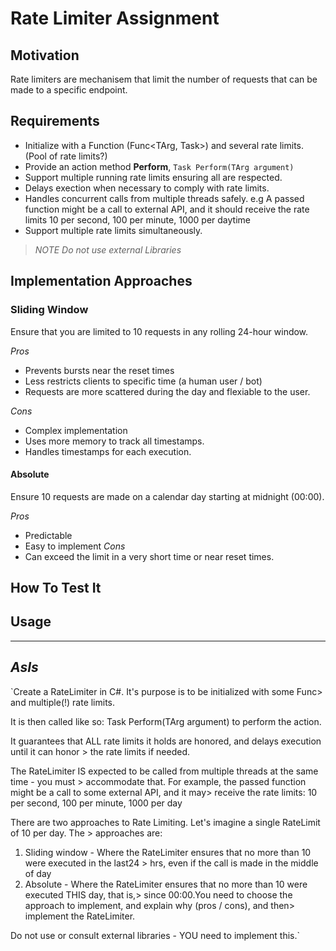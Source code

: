 
# Rate Limiter Assignment

## Motivation 
Rate limiters are mechanisem that limit the number of requests that can be made to a specific endpoint.

## Requirements

- Initialize with a Function (Func<TArg, Task>) and several rate limits. (Pool of rate limits?)
- Provide an action method **Perform**, `Task Perform(TArg argument)`
- Support multiple running rate limits ensuring all are respected.
- Delays exection when necessary to comply with rate limits.
- Handles concurrent calls from multiple threads safely. 
    e.g A passed function might be a call to external API, and it should receive the rate limits
        10 per second, 100 per minute, 1000 per daytime
- Support multiple rate limits simultaneously. 

> *NOTE Do not use external Libraries*

## Implementation Approaches

### Sliding Window
Ensure that you are limited to 10 requests in any rolling 24-hour window.

*Pros*
- Prevents bursts near the reset times
- Less restricts clients to specific time (a human user / bot)
- Requests are more scattered during the day and flexiable to the 
user.

*Cons*
- Complex implementation
- Uses more memory to track all timestamps.
- Handles timestamps for each execution.

#### Absolute
Ensure 10 requests are made on a calendar day starting at midnight (00:00).

*Pros*
- Predictable
- Easy to implement
*Cons*
- Can exceed the limit in a very short time or near reset times.

## How To Test It

## Usage

---

## *AsIs*
`Create a RateLimiter in C#.
It's purpose is to be initialized with some Func> and multiple(!) rate limits.

It is then called like so:
Task Perform(TArg argument) to perform the action. 
 
It guarantees that ALL rate limits it holds are honored, and delays execution until it can honor > the rate limits if needed. 
 
The RateLimiter IS expected to be called from multiple threads at the same time - you must > accommodate that. For example, the passed function might be a call to some external API, and it may> receive the rate limits: 10 per second, 100 per minute, 1000 per day
 
There are two approaches to Rate Limiting. Let's imagine a single RateLimit of 10 per day. The > approaches are:
1. Sliding window - Where the RateLimiter ensures that no more than 10 were executed in the last24 > hrs, even if the call is made in the middle of day
2. Absolute - Where the RateLimiter ensures that no more than 10 were executed THIS day, that is,> since 00:00.You need to choose the approach to implement, and explain why (pros / cons), and then> implement the RateLimiter.
 
Do not use or consult external libraries - YOU need to implement this.`